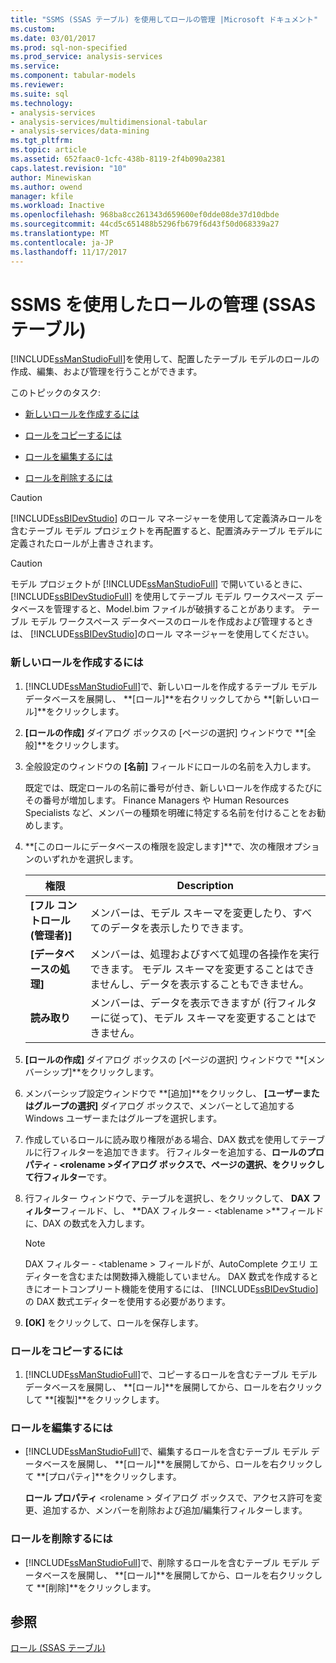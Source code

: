 ```yaml
---
title: "SSMS (SSAS テーブル) を使用してロールの管理 |Microsoft ドキュメント"
ms.custom: 
ms.date: 03/01/2017
ms.prod: sql-non-specified
ms.prod_service: analysis-services
ms.service: 
ms.component: tabular-models
ms.reviewer: 
ms.suite: sql
ms.technology:
- analysis-services
- analysis-services/multidimensional-tabular
- analysis-services/data-mining
ms.tgt_pltfrm: 
ms.topic: article
ms.assetid: 652faac0-1cfc-438b-8119-2f4b090a2381
caps.latest.revision: "10"
author: Minewiskan
ms.author: owend
manager: kfile
ms.workload: Inactive
ms.openlocfilehash: 968ba8cc261343d659600ef0dde08de37d10dbde
ms.sourcegitcommit: 44cd5c651488b5296fb679f6d43f50d068339a27
ms.translationtype: MT
ms.contentlocale: ja-JP
ms.lasthandoff: 11/17/2017
---
```

# <a name="manage-roles-by-using-ssms-ssas-tabular"></a>SSMS を使用したロールの管理 (SSAS テーブル)
  [!INCLUDE[ssManStudioFull](../../includes/ssmanstudiofull-md.md)]を使用して、配置したテーブル モデルのロールの作成、編集、および管理を行うことができます。  
  
 このトピックのタスク:  
  
-   [新しいロールを作成するには](#bkmk_new_role)  
  
-   [ロールをコピーするには](#bkmk_copy_role)  
  
-   [ロールを編集するには](#bkmk_edit_role)  
  
-   [ロールを削除するには](#bkmk_deletet_role)  
  
> [!CAUTION]  
>  [!INCLUDE[ssBIDevStudio](../../includes/ssbidevstudio-md.md)] のロール マネージャーを使用して定義済みロールを含むテーブル モデル プロジェクトを再配置すると、配置済みテーブル モデルに定義されたロールが上書きされます。  
  
> [!CAUTION]  
>  モデル プロジェクトが [!INCLUDE[ssManStudioFull](../../includes/ssmanstudiofull-md.md)] で開いているときに、 [!INCLUDE[ssBIDevStudioFull](../../includes/ssbidevstudiofull-md.md)] を使用してテーブル モデル ワークスペース データベースを管理すると、Model.bim ファイルが破損することがあります。 テーブル モデル ワークスペース データベースのロールを作成および管理するときは、 [!INCLUDE[ssBIDevStudio](../../includes/ssbidevstudio-md.md)]のロール マネージャーを使用してください。  
  
###  <a name="bkmk_new_role"></a> 新しいロールを作成するには  
  
1.  [!INCLUDE[ssManStudioFull](../../includes/ssmanstudiofull-md.md)]で、新しいロールを作成するテーブル モデル データベースを展開し、 **[ロール]**を右クリックしてから **[新しいロール]**をクリックします。  
  
2.  **[ロールの作成]** ダイアログ ボックスの [ページの選択] ウィンドウで **[全般]**をクリックします。  
  
3.  全般設定のウィンドウの **[名前]** フィールドにロールの名前を入力します。  
  
     既定では、既定ロールの名前に番号が付き、新しいロールを作成するたびにその番号が増加します。 Finance Managers や Human Resources Specialists など、メンバーの種類を明確に特定する名前を付けることをお勧めします。  
  
4.  **[このロールにデータベースの権限を設定します]**で、次の権限オプションのいずれかを選択します。  
  
    |権限|Description|  
    |----------------|-----------------|  
    |**[フル コントロール (管理者)]**|メンバーは、モデル スキーマを変更したり、すべてのデータを表示したりできます。|  
    |**[データベースの処理]**|メンバーは、処理およびすべて処理の各操作を実行できます。 モデル スキーマを変更することはできませんし、データを表示することもできません。|  
    |**読み取り**|メンバーは、データを表示できますが (行フィルターに従って)、モデル スキーマを変更することはできません。|  
  
5.  **[ロールの作成]** ダイアログ ボックスの [ページの選択] ウィンドウで **[メンバーシップ]**をクリックします。  
  
6.  メンバーシップ設定ウィンドウで **[追加]**をクリックし、 **[ユーザーまたはグループの選択]** ダイアログ ボックスで、メンバーとして追加する Windows ユーザーまたはグループを選択します。  
  
7.  作成しているロールに読み取り権限がある場合、DAX 数式を使用してテーブルに行フィルターを追加できます。 行フィルターを追加する、**ロールのプロパティ - \<rolename >**ダイアログ ボックスで、**ページの選択**、をクリックして**行フィルター**です。  
  
8.  行フィルター ウィンドウで、テーブルを選択し、をクリックして、 **DAX フィルター**フィールド、し、 **DAX フィルター - \<tablename >**フィールドに、DAX の数式を入力します。  
  
    > [!NOTE]  
    >  DAX フィルター - \<tablename > フィールドが、AutoComplete クエリ エディターを含むまたは関数挿入機能していません。 DAX 数式を作成するときにオートコンプリート機能を使用するには、 [!INCLUDE[ssBIDevStudio](../../includes/ssbidevstudio-md.md)]の DAX 数式エディターを使用する必要があります。  
  
9. **[OK]** をクリックして、ロールを保存します。  
  
###  <a name="bkmk_copy_role"></a> ロールをコピーするには  
  
1.  [!INCLUDE[ssManStudioFull](../../includes/ssmanstudiofull-md.md)]で、コピーするロールを含むテーブル モデル データベースを展開し、 **[ロール]**を展開してから、ロールを右クリックして **[複製]**をクリックします。  
  
###  <a name="bkmk_edit_role"></a> ロールを編集するには  
  
-   [!INCLUDE[ssManStudioFull](../../includes/ssmanstudiofull-md.md)]で、編集するロールを含むテーブル モデル データベースを展開し、 **[ロール]**を展開してから、ロールを右クリックして **[プロパティ]**をクリックします。  
  
     **ロール プロパティ** \<rolename > ダイアログ ボックスで、アクセス許可を変更、追加するか、メンバーを削除および追加/編集行フィルターします。  
  
###  <a name="bkmk_deletet_role"></a> ロールを削除するには  
  
-   [!INCLUDE[ssManStudioFull](../../includes/ssmanstudiofull-md.md)]で、削除するロールを含むテーブル モデル データベースを展開し、 **[ロール]**を展開してから、ロールを右クリックして **[削除]**をクリックします。  
  
## <a name="see-also"></a>参照  
 [ロール (SSAS テーブル)](../../analysis-services/tabular-models/roles-ssas-tabular.md)  
  
  
